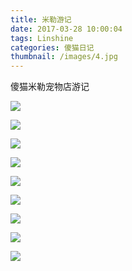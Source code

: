 ```yaml
---
title: 米勒游记
date: 2017-03-28 10:00:04
tags: Linshine
categories: 傻猫日记
thumbnail: /images/4.jpg
---
```


傻猫米勒宠物店游记

<!-- more -->

![](1.JPG)

![](2.JPG)

![](3.JPG)

![](4.JPG)

![](5.JPG)

![](6.JPG)

![](7.JPG)

![](8.JPG)

![](9.JPG)